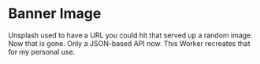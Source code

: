 # Banner Image

Unsplash used to have a URL you could hit that served up a random image. Now that is gone. Only a JSON-based API now. This Worker recreates that for my personal use.